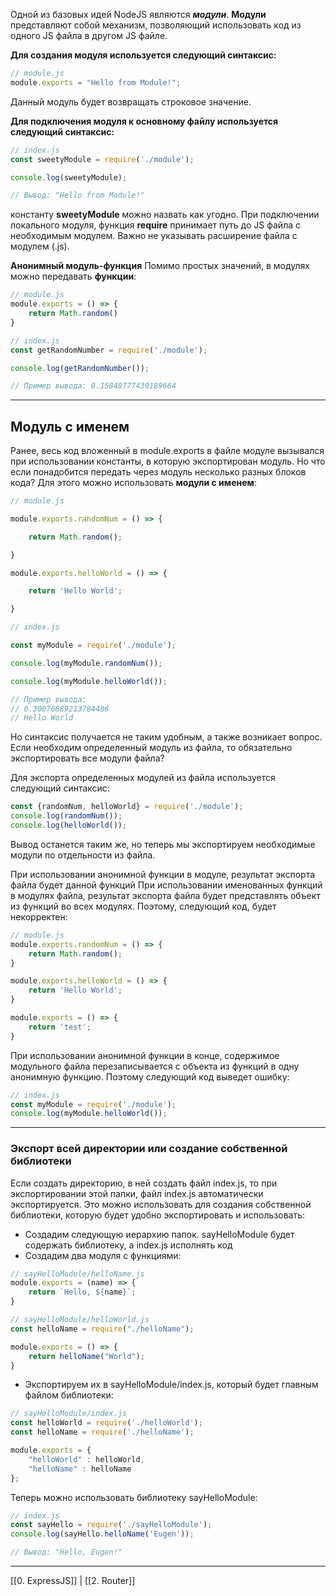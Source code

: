 Одной из базовых идей NodeJS являются _**модули**_. **Модули** представляют собой механизм, позволяющий использовать код из одного JS файла в другом JS файле.

**Для создания модуля используется следующий синтаксис:**
```jsx
// module.js
module.exports = "Hello from Module!";
```
Данный модуль будет возвращать строковое значение.

**Для подключения модуля к основному файлу используется следующий синтаксис:**
```jsx
// index.js
const sweetyModule = require('./module');

console.log(sweetyModule);

// Вывод: "Hello from Module!"
```
константу **sweetyModule** можно назвать как угодно. При подключении локального модуля, функция **require** принимает путь до JS файла с необходимым модулем. Важно не указывать расширение файла с модулем (.js).

**Анонимный модуль-функция**
Помимо простых значений, в модулях можно передавать **функции**:
```jsx
// module.js
module.exports = () => {
    return Math.random()
}
```

```jsx
// index.js
const getRandomNumber = require('./module');

console.log(getRandomNumber());

// Пример вывода: 0.15848777430189664

```

---
## **Модуль с именем**
Ранее, весь код вложенный в module.exports в файле модуле вызывался при использовании константы, в которую экспортирован модуль. Но что если понадобится передать через модуль несколько разных блоков кода? Для этого можно использовать **модули с именем**:
```jsx
// module.js

module.exports.randomNum = () => {

    return Math.random();

}

module.exports.helloWorld = () => {

    return 'Hello World';

}

```

```jsx
// index.js

const myModule = require('./module');

console.log(myModule.randomNum());

console.log(myModule.helloWorld());

// Пример вывода:
// 0.30076889213784486
// Hello World

```

Но синтаксис получается не таким удобным, а также возникает вопрос. Если необходим определенный модуль из файла, то обязательно экспортировать все модули файла?

Для экспорта определенных модулей из файла используется следующий синтаксис:
```jsx
const {randomNum, helloWorld} = require('./module');
console.log(randomNum());
console.log(helloWorld());
```
Вывод останется таким же, но теперь мы экспортируем необходимые модули по отдельности из файла.

При использовании анонимной функции в модуле, результат экспорта файла будет данной функций
При использовании именованных функций в модулях файла, результат экспорта файла будет представлять объект из функций во всех модулях.
Поэтому, следующий код, будет некорректен:
```jsx
// module.js
module.exports.randomNum = () => {
    return Math.random();
}

module.exports.helloWorld = () => {
    return 'Hello World';
}

module.exports = () => {
    return 'test';
}
```

При использовании анонимной функции в конце, содержимое модульного файла перезаписывается с объекта из функций в одну анонимную функцию. Поэтому следующий код выведет ошибку:
```jsx
// index.js
const myModule = require('./module');
console.log(myModule.helloWorld());

```
---
### **Экспорт всей директории или создание собственной библиотеки**
Если создать директорию, в ней создать файл index.js, то при экспортировании этой папки, файл index.js автоматически экспортируется. Это можно использовать для создания собственной библиотеки, которую будет удобно экспортировать и использовать:
- Создадим следующую иерархию папок. sayHelloModule будет содержать библиотеку, а index.js исполнять код
- Создадим два модуля с функциями:
```jsx
// sayHelloModule/helloName.js
module.exports = (name) => {
    return `Hello, ${name}`;
}

```

```jsx
// sayHelloModule/helloWorld.js
const helloName = require("./helloName");

module.exports = () => {
    return helloName("World");
}

```

- Экспортируем их в sayHelloModule/index.js, который будет главным файлом библиотеки:
```jsx
// sayHelloModule/index.js
const helloWorld = require('./helloWorld');
const helloName = require('./helloName');

module.exports = {
    "helloWorld" : helloWorld,
    "helloName" : helloName
};

```

Теперь можно использовать библиотеку sayHelloModule:
```jsx
// index.js
const sayHello = require('./sayHelloModule');
console.log(sayHello.helloName('Eugen'));

// Вывод: "Hello, Eugen!"

```
---
[[0. ExpressJS]] | [[2. Router]]